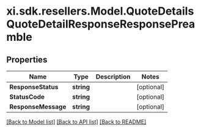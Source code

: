 # xi.sdk.resellers.Model.QuoteDetailsQuoteDetailResponseResponsePreamble

## Properties

Name | Type | Description | Notes
------------ | ------------- | ------------- | -------------
**ResponseStatus** | **string** |  | [optional] 
**StatusCode** | **string** |  | [optional] 
**ResponseMessage** | **string** |  | [optional] 

[[Back to Model list]](../README.md#documentation-for-models) [[Back to API list]](../README.md#documentation-for-api-endpoints) [[Back to README]](../README.md)

